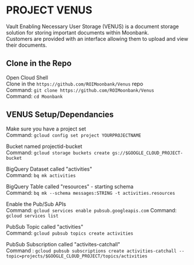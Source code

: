 # PROJECT VENUS
Vault Enabling Necessary User Storage (VENUS) is a document storage solution for storing important documents within Moonbank.  
Customers are provided with an interface allowing them to upload and view their documents.

## Clone in the Repo
Open Cloud Shell\
Clone in the `https://github.com/ROIMoonbank/Venus` repo\
    Command: `git clone https://github.com/ROIMoonbank/Venus`\
    Command: `cd Moonbank`

## VENUS Setup/Dependancies
Make sure you have a project set\
    Command: `gcloud config set project YOURPROJECTNAME`

Bucket named projectid-bucket\
    Command: `gcloud storage buckets create gs://$GOOGLE_CLOUD_PROJECT-bucket`
    
BigQuery Dataset called "activities"\
    Command: `bq mk activities`

BigQuery Table called "resources" - starting schema\
    Command: `bq mk --schema messages:STRING -t activities.resources`

Enable the Pub/Sub APIs\
    Command: `gcloud services enable pubsub.googleapis.com`
    Command: `gcloud services list`

PubSub Topic called "activities"\
    Command: `gcloud pubsub topics create activities`

PubSub Subscription called "activites-catchall"\
    Command : `gcloud pubsub subscriptions create activities-catchall --topic=projects/$GOOGLE_CLOUD_PROJECT/topics/activities`
